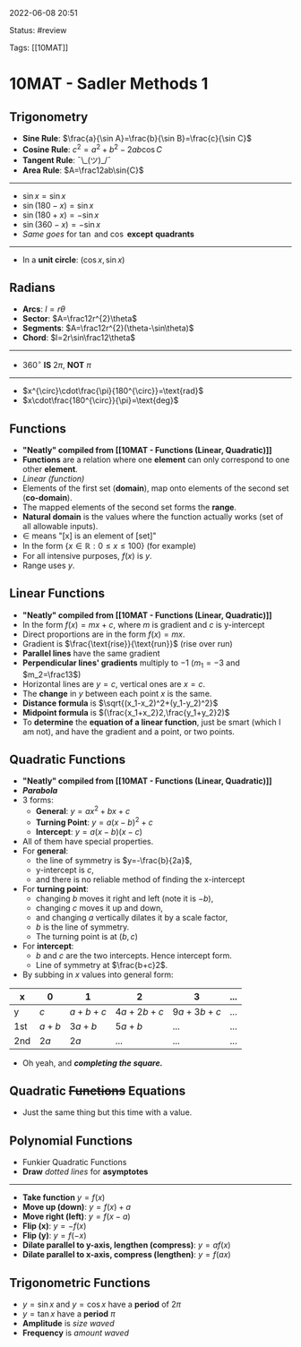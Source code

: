 2022-06-08 20:51

Status: #review

Tags: [[10MAT]]

# 10MAT - Sadler Methods 1
## Trigonometry
- **Sine Rule**: $\frac{a}{\sin A}=\frac{b}{\sin B}=\frac{c}{\sin C}$
- **Cosine Rule**: $c^{2}=a^{2}+b^{2}-2ab\cos{C}$
- **Tangent Rule**: ¯\\_(ツ)\_/¯
- **Area Rule**: $A=\frac12ab\sin{C}$
---
- $\sin x=\sin x$
- $\sin(180-x)=\sin x$
- $\sin(180+x)=-\sin x$
- $\sin(360-x)=-\sin x$
- *Same goes* for $\tan$ and $\cos$ **except** **quadrants**
---
- In a **unit circle**: $(\cos x,\sin x)$
## Radians
- **Arcs**: $l=r\theta$
- **Sector**: $A=\frac12r^{2}\theta$
- **Segments**: $A=\frac12r^{2}(\theta-\sin\theta)$
- **Chord**: $l=2r\sin\frac12\theta$
---
- $360^{\circ}$ **IS** $2\pi$, **NOT** $\pi$
---
- $x^{\circ}\cdot\frac{\pi}{180^{\circ}}=\text{rad}$
- $x\cdot\frac{180^{\circ}}{\pi}=\text{deg}$
## Functions
- **"Neatly" compiled from [[10MAT - Functions (Linear, Quadratic)]]**
- **Functions** are a relation where one **element** can only correspond to one other **element**.
- *Linear (function)*
- Elements of the first set (**domain**), map onto elements of the second set (**co-domain**). 
- The mapped elements of the second set forms the **range**.
- **Natural domain** is the values where the function actually works (set of all allowable inputs).
- $\in$ means "[x] is an element of [set]"
- In the form $\{x\in\mathbb{R}:0\leq{x}\leq100\}$ (for example)
- For all intensive purposes, $f(x)$ is $y$.
- Range uses $y$.
## Linear Functions
- **"Neatly" compiled from [[10MAT - Functions (Linear, Quadratic)]]**
- In the form $f(x)=mx+c$, where $m$ is gradient and $c$ is y-intercept
- Direct proportions are in the form $f(x)=mx$.
- Gradient is $\frac{\text{rise}}{\text{run}}$ (rise over run)
- **Parallel lines** have the same gradient
- **Perpendicular lines' gradients** multiply to $-1$ ($m_1=-3$ and $m_2=\frac13$)
- Horizontal lines are $y=c$, vertical ones are $x=c$.
- The **change** in $y$ between each point $x$ is the same.
- **Distance formula** is $\sqrt{(x_1-x_2)^2+(y_1-y_2)^2}$
- **Midpoint formula** is $(\frac{x_1+x_2}2,\frac{y_1+y_2}2)$
- To **determine** the **equation of a linear function**, just be smart (which I am not), and have the gradient and a point, or two points.
## Quadratic Functions
- **"Neatly" compiled from [[10MAT - Functions (Linear, Quadratic)]]**
- ***Parabola***
- 3 forms:
	- **General**: $y=ax^2+bx+c$
	- **Turning Point**: $y=a(x-b)^2+c$
	- **Intercept**: $y=a(x-b)(x-c)$
- All of them have special properties.
- For **general**: 
	- the line of symmetry is $y=-\frac{b}{2a}$, 
	- y-intercept is $c$, 
	- and there is no reliable method of finding the x-intercept
- For **turning point**: 
	- changing $b$ moves it right and left (note it is $-b$), 
	- changing $c$ moves it up and down,
	- and changing $a$ vertically dilates it by a scale factor, 
	- $b$ is the line of symmetry. 
	- The turning point is at $(b,c)$
- For **intercept**:
	- $b$ and $c$ are the two intercepts. Hence intercept form.
	- Line of symmetry at $\frac{b+c}2$.
- By subbing in $x$ values into general form:

| x   | 0     | 1       | 2         | 3         | ... |
| --- | ----- | ------- | --------- | --------- | --- |
| y   | $c$   | $a+b+c$ | $4a+2b+c$ | $9a+3b+c$ | ... |
| 1st | $a+b$ | $3a+b$  | $5a+b$    | ...       | ... |
| 2nd | $2a$  | $2a$    | ...       | ...       | ... |
- Oh yeah, and ***completing the square.***
## Quadratic ~~Functions~~ Equations
- Just the same thing but this time with a value.
## Polynomial Functions
- Funkier Quadratic Functions
- **Draw** *dotted lines* for **asymptotes**
---
- **Take function** $y=f(x)$
- **Move up (down)**: $y=f(x)+a$
- **Move right (left)**: $y=f(x-a)$
- **Flip (x)**: $y=-f(x)$
- **Flip (y)**: $y=f(-x)$
- **Dilate parallel to y-axis, lengthen (compress)**: $y=af(x)$
- **Dilate parallel to x-axis, compress (lengthen)**: $y=f(ax)$
## Trigonometric Functions
- $y=\sin x$ and $y=\cos x$ have a **period** of $2\pi$
- $y=\tan x$ have a **period** $\pi$
- **Amplitude** is *size waved*
- **Frequency** is *amount waved*